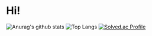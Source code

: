 # Hi!

<div align="left">

![Anurag's github stats](https://github-readme-stats.vercel.app/api?username=versatile0010&show_icons=true&theme=tokyonight) ![Top Langs](https://github-readme-stats.vercel.app/api/top-langs/?username=versatile0010&layout=compact&theme=tokyonight)
[![Solved.ac
Profile](http://mazassumnida.wtf/api/v2/generate_badge?boj=versatile0010)](https://solved.ac/{handle}) 
  
</div>
